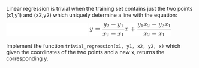 Linear regression is trivial when the training set contains just the two points (x1,y1) and (x2,y2) which uniquely determine a line with the equation:

![Triv. Regression](./1_trivial_regression.dark.png#gh-dark-mode-only)
![Triv. Regression](./1_trivial_regression.light.png#gh-light-mode-only)

Implement the function `trivial_regression(x1, y1, x2, y2, x)` which given the coordinates of the two points and a new x, returns the corresponding y.
